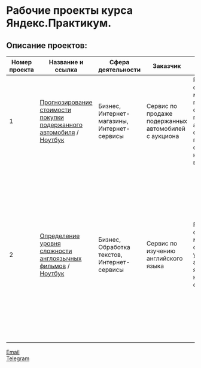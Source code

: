 # Рабочие проекты курса Яндекс.Практикум.

## Описание проектов:
| Номер проекта | Название и ссылка | Сфера деятельности| Заказчик| Цель исследования| Стек| Статус|
|---------------|-------------------|------|------|------------------|-----|-----|
|1             |[Прогнозирование стоимости покупки подержанного автомобиля](https://github.com/data-analyst-mr/DataScienceProjects/blob/main/projects/real_projects/workshop-1/README.md) / [Ноутбук](https://github.com/data-analyst-mr/DataScienceProjects/blob/main/projects/real_projects/workshop-1/cars_cost.ipynb) | Бизнес,<br/>Интернет-магазины,<br/>Интернет-сервисы| Сервис по продаже подержанных автомобилей с аукциона| Разработка и обучение ML-модели прогнозирования стоимости подержанного автомобиля и определение признаков, оказывающих наибольшее влияние на цену| catboost,<br/>dateparser,<br/>imblearn,<br/>math,<br/>matplotlib,<br/>optuna,<br/>phik,<br/>re,<br/>seaborn,<br/>swifter,<br/>sklearn,<br/>timeit.| Завершен|
|2             |[Определение уровня сложности англоязычных фильмов](https://github.com/data-analyst-mr/DataScienceProjects/blob/main/projects/real_projects/workshop-2/README.md) / [Ноутбук](https://github.com/data-analyst-mr/DataScienceProjects/blob/main/projects/real_projects/workshop-2/eng_sub_last.ipynb) | Бизнес,<br/>Обработка текстов,<br/>Интернет-сервисы| Сервис по изучению английского языка| Разработка и обучение ML-модели определения уровня английского языка в фильмах на основе субтитров| difflib,<br/>fitz,<br/>imblearn,<br/>import chardet,<br/>nltk,<br/>numpy,<br/>optuna,<br/>optuna,<br/>os,<br/>pandas,<br/>pathlib,<br/>pysrt,<br/>re,<br/>sklearn,<br/>skorch,<br/>spacy,<br/>swifter,<br/>textstat,<br/>torch,<br/>torch,<br/>tqdm,<br/>transformers.| Завершен|

[Email](mailto:mikhail-shestakov-2022@bk.ru)<br/>
[Telegram](https://t.me/mshestakov1)<br/>
